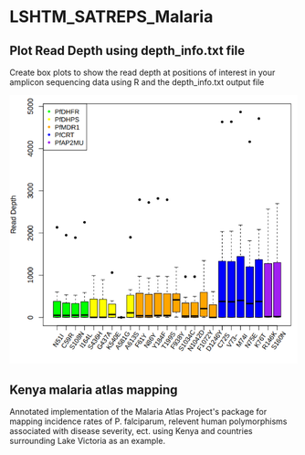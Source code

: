 # LSHTM_SATREPS_Malaria

## Plot Read Depth using depth_info.txt file
Create box plots to show the read depth at positions of interest in your amplicon sequencing data using R and the depth_info.txt output file

![alt text](https://github.com/aosborne13/LSHTM_SATREPS_Malaria/blob/main/read_depth_no_k13_NG8.png?raw=true)

## Kenya malaria atlas mapping
Annotated implementation of the Malaria Atlas Project's package for mapping incidence rates of P. falciparum, relevent human polymorphisms associated with disease severity, ect. using Kenya and countries surrounding Lake Victoria as an example.
